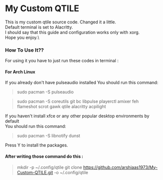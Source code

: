# My Custom QTILE
This is my custom qtile source code. Changed it a little.\
Default terminal is set to Alacritty.\
I should say that this guide and configuration works only with xorg.\
Hope you enjoy.\
### How To Use It??
For using it you have to just run these codes in terminal : 

#### For Arch Linux
If you already don't have pulseaudio installed
You should run this command:
> sudo pacman -S pulseaudio

> sudo pacman -S coreutils git bc libpulse playerctl amixer feh flameshot scrot gawk qtile alacritty acpilight

If you haven't install xfce or any other popular desktop environments by default\
You should run this command: 
> sudo pacman -S libnotify dunst

Press Y to install the packages.

#### After writing those command do this :
> mkdir -p ~/.config/qtile
> git clone https://github.com/arshiaas1973/My-Custom-QTILE.git -o ~/.config/qtile



